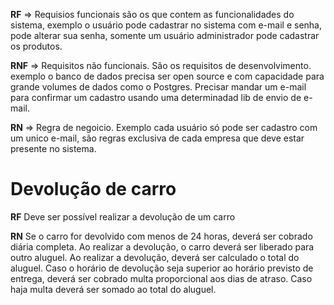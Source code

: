 **RF** => Requisios funcionais são os que contem as funcionalidades do sistema, exemplo o usuário pode cadastrar no sistema com e-mail e senha, pode alterar sua senha, somente um usuário administrador pode cadastrar os produtos.

**RNF** => Requisitos não funcionais. São os requisitos de desenvolvimento. exemplo o banco de dados precisa ser open source e com capacidade para grande volumes de dados como o Postgres. Precisar mandar um e-mail para confirmar um cadastro usando uma determinadad lib de envio de e-mail.

**RN** => Regra de negoicio. Exemplo cada usuário só pode ser cadastro com um unico e-mail, são regras exclusiva de cada empresa que deve estar presente no sistema.

# Devolução de carro
**RF**
Deve ser possível realizar a devolução de um carro

**RN**
Se o carro for devolvido com menos de 24 horas, deverá ser cobrado diária completa.
Ao realizar a devolução, o carro deverá ser liberado para outro aluguel.
Ao realizar a devolução, deverá ser calculado o total do aluguel.
Caso o horário de devolução seja superior ao horário previsto de entrega, deverá ser cobrado multa proporcional aos dias de atraso.
Caso haja multa deverá ser somado ao total do aluguel.